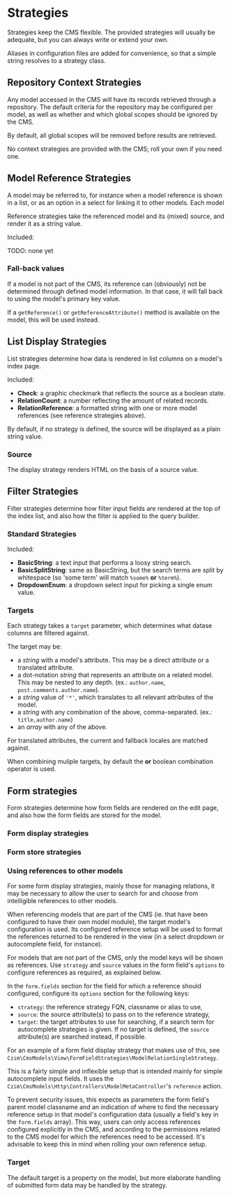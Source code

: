 # Strategies

Strategies keep the CMS flexible. The provided strategies will usually be adequate, but you can always write or extend your own.

Aliases in configuration files are added for convenience, so that a simple string resolves to a strategy class.


## Repository Context Strategies

Any model accessed in the CMS will have its records retrieved through a repository. 
The default criteria for the repository may be configured per model, as well as whether and which global scopes should be ignored by the CMS.

By default, all global scopes will be removed before results are retrieved.

No context strategies are provided with the CMS; roll your own if you need one.


## Model Reference Strategies

A model may be referred to, for instance when a model reference is shown in a list, or as an option in a select for linking it to other models. Each model 

Reference strategies take the referenced model and its (mixed) source, and render it as a string value.

Included:

TODO: none yet

### Fall-back values

If a model is not part of the CMS, its reference can (obviously) not be determined through defined model information.
In that case, it will fall back to using the model's primary key value.

If a `getReference()` or `getReferenceAttribute()` method is available on the model, this will be used instead.


## List Display Strategies

List strategies determine how data is rendered in list columns on a model's index page.
 
Included:

- **Check**: a graphic checkmark that reflects the source as a boolean state. 
- **RelationCount**: a number reflecting the amount of related records.
- **RelationReference**: a formatted string with one or more model references (see reference strategies above).
 

By default, if no strategy is defined, the source will be displayed as a plain string value.
 
### Source 

The display strategy renders HTML on the basis of a source value.



## Filter Strategies

Filter strategies determine how filter input fields are rendered at the top of the index list, and also how the filter is applied to the query builder.

### Standard Strategies

Included:

- **BasicString**: a text input that performs a loosy string search.
- **BasicSplitString**: same as BasicString, but the search terms are split by whitespace (so 'some term' will match `%some%` **or** `%term%`).
- **DropdownEnum**: a dropdown select input for picking a single enum value. 

### Targets

Each strategy takes a `target` parameter, which determines what datase columns are filtered against.

The target may be:

- a *string* with a model's attribute. This may be a direct attribute or a translated attribute.
- a dot-notation *string* that represents an attribute on a related model. 
This may be nested to any depth. (ex.: `author.name`, `post.comments.author.name`).
- a *string* value of `'*'`, which translates to all relevant attributes of the model.
- a *string* with any combination of the above, comma-separated. (ex.: `title,author.name`)
- an *array* with any of the above.

For translated attributes, the current and fallback locales are matched against.

When combining muliple targets, by default the **or** boolean combination operator is used.


## Form strategies

Form strategies determine how form fields are rendered on the edit page, and also how the form fields are stored for the model.

### Form display strategies

### Form store strategies

### Using references to other models

For some form display strategies, mainly those for managing relations, it may be necessary to allow the user to search for
and choose from intelligible references to other models.

When referencing models that are part of the CMS (ie. that have been configured to have their own model module), the target model's configuration is used. 
Its configured reference setup will be used to format the references returned to be rendered in the view (in a select dropdown or autocomplete field, for instance).

For models that are not part of the CMS, only the model keys will be shown as references. 
Use `strategy` and `source` values in the form field's `options` to configure references as required, as explained below.

In the `form.fields` section for the field for which a reference should configured, 
configure its `options` section for the following keys:
  
- `strategy`: the reference strategy FQN, classname or alias to use,
- `source`: the source attribute(s) to pass on to the reference strategy,
- `target`: the target attributes to use for searching, if a search term for autocomplete strategies is given.
    If no target is defined, the `source` attribute(s) are searched instead, if possible.

For an example of a form field display strategy that makes use of this, see `Czim\CmsModels\View\FormFieldStrategies\ModelRelationSingleStrategy`.

     
This is a fairly simple and inflexible setup that is intended mainly for simple autocomplete input fields.
It uses the `Czim\CmsModels\Http\Controllers\ModelMetaController`'s `reference` action.

To prevent security issues, this expects as parameters the form field's parent model classname and an indication of where to
find the necessary reference setup in that model's configuration data (usually a field's key in the `form.fields` array).
This way, users can only access references configured explicitly in the CMS, and according to the permissions related to the
CMS model for which the references need to be accessed. 
It's advisable to keep this in mind when rolling your own reference setup.


### Target

The default target is a property on the model, but more elaborate handling of submitted form data may be handled by the strategy.

